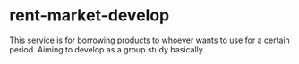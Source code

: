 # rent-market-develop
This service is for borrowing products to whoever wants to use for a certain period. Aiming to develop as a group study basically.
